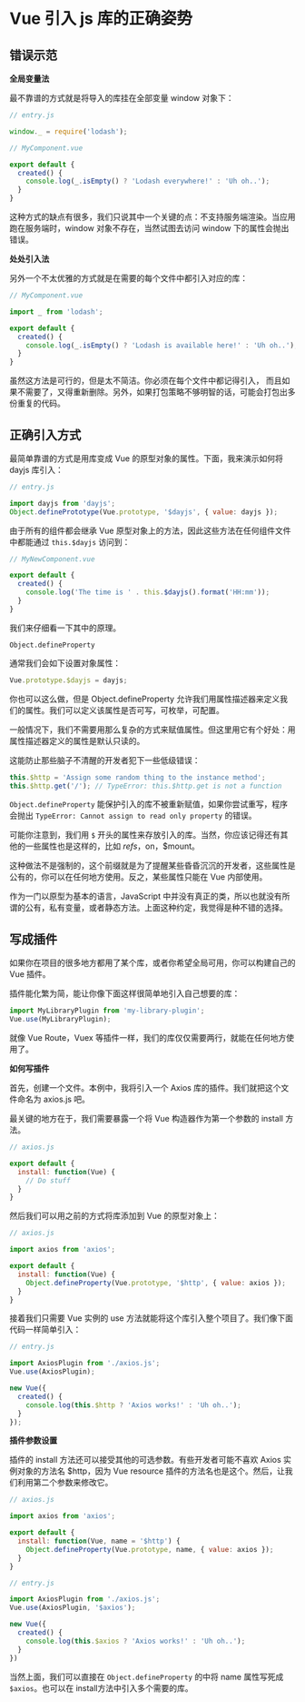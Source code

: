# Vue 引入 js 库的正确姿势

## 错误示范

**全局变量法**

最不靠谱的方式就是将导入的库挂在全部变量 window 对象下：

``` js
// entry.js

window._ = require('lodash');
```

``` js
// MyComponent.vue

export default {
  created() {
    console.log(_.isEmpty() ? 'Lodash everywhere!' : 'Uh oh..');
  }
}
```

这种方式的缺点有很多，我们只说其中一个关键的点：不支持服务端渲染。当应用跑在服务端时，window 对象不存在，当然试图去访问 window 下的属性会抛出错误。

**处处引入法**

另外一个不太优雅的方式就是在需要的每个文件中都引入对应的库：

``` js
// MyComponent.vue

import _ from 'lodash';

export default {
  created() {
    console.log(_.isEmpty() ? 'Lodash is available here!' : 'Uh oh..');
  }
}
```

虽然这方法是可行的，但是太不简洁。你必须在每个文件中都记得引入， 而且如果不需要了，又得重新删除。另外，如果打包策略不够明智的话，可能会打包出多份重复的代码。

## 正确引入方式

最简单靠谱的方式是用库变成 Vue 的原型对象的属性。下面，我来演示如何将 dayjs 库引入：

``` js
// entry.js

import dayjs from 'dayjs';
Object.definePrototype(Vue.prototype, '$dayjs', { value: dayjs });
```

由于所有的组件都会继承 Vue 原型对象上的方法，因此这些方法在任何组件文件中都能通过 `this.$dayjs` 访问到：

``` js
// MyNewComponent.vue

export default {
  created() {
    console.log('The time is ' . this.$dayjs().format('HH:mm'));
  }
}
```

我们来仔细看一下其中的原理。

`Object.defineProperty`

通常我们会如下设置对象属性：

``` js
Vue.prototype.$dayjs = dayjs;
```

你也可以这么做，但是 Object.defineProperty 允许我们用属性描述器来定义我们的属性。我们可以定义该属性是否可写，可枚举，可配置。

一般情况下，我们不需要用那么复杂的方式来赋值属性。但这里用它有个好处：用属性描述器定义的属性是默认只读的。

这能防止那些脑子不清醒的开发者犯下一些低级错误：

``` js
this.$http = 'Assign some random thing to the instance method';
this.$http.get('/'); // TypeError: this.$http.get is not a function
```

`Object.defineProperty` 能保护引入的库不被重新赋值，如果你尝试重写，程序会抛出 `TypeError: Cannot assign to read only property` 的错误。

可能你注意到，我们用 `$` 开头的属性来存放引入的库。当然，你应该记得还有其他的一些属性也是这样的，比如 $refs，$on，$mount。

这种做法不是强制的，这个前缀就是为了提醒某些昏昏沉沉的开发者，这些属性是公有的，你可以在任何地方使用。反之，某些属性只能在 Vue 内部使用。

作为一门以原型为基本的语言，JavaScript 中并没有真正的类，所以也就没有所谓的公有，私有变量，或者静态方法。上面这种约定，我觉得是种不错的选择。

## 写成插件

如果你在项目的很多地方都用了某个库，或者你希望全局可用，你可以构建自己的 Vue 插件。

插件能化繁为简，能让你像下面这样很简单地引入自己想要的库：

``` js
import MyLibraryPlugin from 'my-library-plugin';
Vue.use(MyLibraryPlugin);
```

就像 Vue Route，Vuex 等插件一样，我们的库仅仅需要两行，就能在任何地方使用了。

**如何写插件**

首先，创建一个文件。本例中，我将引入一个 Axios 库的插件。我们就把这个文件命名为 axios.js 吧。

最关键的地方在于，我们需要暴露一个将 Vue 构造器作为第一个参数的 install 方法。
``` js
// axios.js

export default {
  install: function(Vue) {
    // Do stuff
  }
}
```

然后我们可以用之前的方式将库添加到 Vue 的原型对象上：

``` js
// axios.js

import axios from 'axios';

export default {
  install: function(Vue) {
    Object.defineProperty(Vue.prototype, '$http', { value: axios });
  }
}
```

接着我们只需要 Vue 实例的 use 方法就能将这个库引入整个项目了。我们像下面代码一样简单引入：

``` js
// entry.js

import AxiosPlugin from './axios.js';
Vue.use(AxiosPlugin);

new Vue({
  created() {
    console.log(this.$http ? 'Axios works!' : 'Uh oh..');
  }
});
```

**插件参数设置**

插件的 install 方法还可以接受其他的可选参数。有些开发者可能不喜欢 Axios 实例对象的方法名 $http，因为 Vue resource 插件的方法名也是这个。然后，让我们利用第二个参数来修改它。
``` js
// axios.js

import axios from 'axios';

export default {
  install: function(Vue, name = '$http') {
    Object.defineProperty(Vue.prototype, name, { value: axios });
  }
}
```

``` js
// entry.js

import AxiosPlugin from './axios.js';
Vue.use(AxiosPlugin, '$axios');

new Vue({
  created() {
    console.log(this.$axios ? 'Axios works!' : 'Uh oh..');
  }
})
```

当然上面，我们可以直接在 `Object.defineProperty` 的中将 name 属性写死成 `$axios`。也可以在 install方法中引入多个需要的库。
